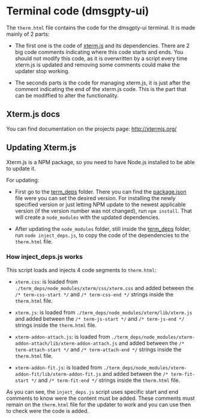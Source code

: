 # Terminal code (dmsgpty-ui)

The `therm.html` file contains the code for the dmsgpty-ui terminal. It is made mainly of 2 parts:

- The first one is the code of [xterm.js](https://github.com/xtermjs/xterm.js) and its
dependencies. There are 2 big code comments indicating where this code starts and ends.
You should not modify this code, as it is overwritten by a script every time xterm.js
is updated and removing some comments could make the updater stop working.

- The seconds parts is the code for managing xterm.js, it is just after the comment indicating
the end of the xterm.js code. This is the part that can be modiffied to alter the functionality.

## Xterm.js docs

You can find documentation on the projects page: http://xtermjs.org/

## Updating Xterm.js

Xterm.js is a NPM package, so you need to have Node.js installed to be able to update it.

For updating:

- First go to the [term_deps](./term_deps) folder. There you can find the
[package.json](./term_deps/package.json) file were you can set the desired version. For
installing the newly specified version or just letting NPM update to the newest applicable
version (if the version number was not changed), run `npm install`. That will create a
`node_modules` with the updated dependencies.

- After updating the `node_modules` folder, still inside the [term_deps](./term_deps) folder,
run `node inject_deps.js`, to copy the code of the dependencies to the `therm.html` file.

### How inject_deps.js works

This script loads and injects 4 code segments to `therm.html`:

- `xterm.css`: is loaded from `./term_deps/node_modules/xterm/css/xterm.css` and added between the
`/* term-css-start */` and `/* term-css-end */` strings inside the `therm.html` file.

- `xterm.js`: is loaded from `./term_deps/node_modules/xterm/lib/xterm.js` and added between the
`/* term-js-start */` and `/* term-js-end */` strings inside the `therm.html` file.

- `xterm-addon-attach.js`: is loaded from `./term_deps/node_modules/xterm-addon-attach/lib/xterm-addon-attach.js`
and added between the `/* term-attach-start */` and `/* term-attach-end */` strings inside the `therm.html` file.

- `xterm-addon-fit.js`: is loaded from `./term_deps/node_modules/xterm-addon-fit/lib/xterm-addon-fit.js`
and added between the `/* term-fit-start */` and `/* term-fit-end */` strings inside the `therm.html` file.

As you can see, the `inject_deps.js` script uses specific start and end comments to know were the
content must be added. These comments must remain on the `therm.html` file for the updater to work
and you can use then to check were the code is added.
